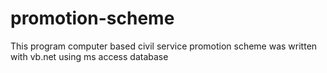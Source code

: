 # promotion-scheme
This program computer based civil service promotion scheme was written with vb.net using ms access database
